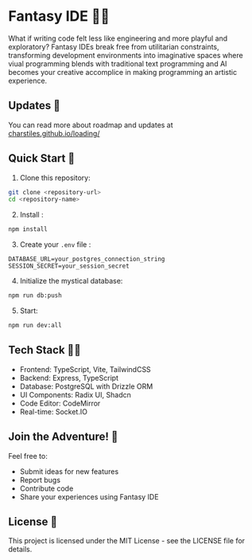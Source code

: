 # Fantasy IDE 🎨✨

What if writing code felt less like engineering and more playful and exploratory? Fantasy IDEs break free from utilitarian constraints, transforming development environments into imaginative spaces where viual programming blends with traditional text programming and AI becomes your creative accomplice in making programming an artistic experience. 

## Updates 🎪

You can read more about roadmap and updates at [charstiles.github.io/loading/](https://charstiles.github.io/loading/)

## Quick Start 🚀

1. Clone this repository:
```bash
git clone <repository-url>
cd <repository-name>
```

2. Install :
```bash
npm install
```

3. Create your `.env` file :
```
DATABASE_URL=your_postgres_connection_string
SESSION_SECRET=your_session_secret
```

4. Initialize the mystical database:
```bash
npm run db:push
```

5. Start:
```bash
npm run dev:all
```

## Tech Stack 🧙‍♂️

- Frontend: TypeScript, Vite, TailwindCSS
- Backend: Express, TypeScript
- Database: PostgreSQL with Drizzle ORM
- UI Components: Radix UI, Shadcn
- Code Editor: CodeMirror
- Real-time: Socket.IO

## Join the Adventure! 🎨

Feel free to:
- Submit ideas for new features
- Report bugs
- Contribute code
- Share your experiences using Fantasy IDE

## License 📜

This project is licensed under the MIT License - see the LICENSE file for details.


